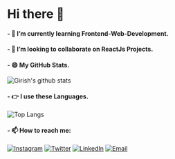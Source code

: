 # Hi there 👋

<!--
**girishsontakke/girishsontakke** is a ✨ _special_ ✨ repository because its `README.md` (this file) appears on your GitHub profile.

Here are some ideas to get you started:

- 🔭 I’m currently working on ...
- 🌱 I’m currently learning ...
- 👯 I’m looking to collaborate on ...
- 🤔 I’m looking for help with ...
- 💬 Ask me about ...
- 📫 How to reach me: ...
- 😄 Pronouns: ...
- ⚡ Fun fact: ...
-->

#### - 🌱 I’m currently learning **Frontend-Web-Development.**

#### - 👯 I’m looking to collaborate on **ReactJs Projects.**

#### - 😄 My **GitHub Stats.**

![Girish's github stats](https://github-readme-stats.vercel.app/api?username=girishsontakke&hide=stars&count_private=true&show_icons=true&theme=dracula&hide_border=true)

#### - 👉 I use these **Languages.**

![Top Langs](https://github-readme-stats.vercel.app/api/top-langs/?username=girishsontakke&theme=dracula&hide_border=true&layout=compact)

#### - 📫 How to reach me:

[![Instagram](https://img.icons8.com/plasticine/50/000000/instagram.png)](https://www.instagram.com/girishsontakke/)
[![Twitter](https://img.icons8.com/fluent/48/000000/twitter.png)](https://twitter.com/girishsontakke)
[![LinkedIn](https://img.icons8.com/fluent/48/000000/linkedin.png)](https://www.linkedin.com/in/girishsontakke/)
[![Email](https://img.icons8.com/color/48/000000/gmail.png)](mailto:girishsontakke7@gmail.com)
